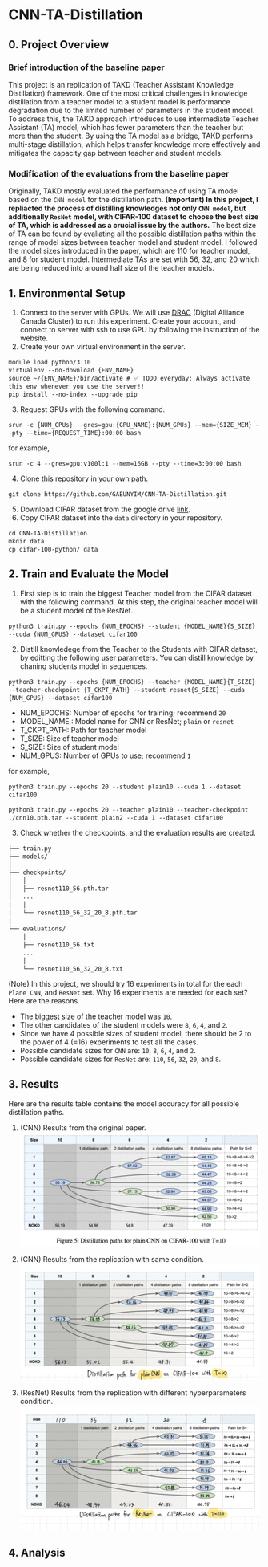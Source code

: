 # CNN-TA-Distillation


## 0. Project Overview
### Brief introduction of the baseline paper
This project is an replication of TAKD (Teacher Assistant Knowledge Distillation) framework. One of the most critical challenges in knowledge distillation from a teacher model to a student model is performance degradation due to the limited number of parameters in the student model. To address this, the TAKD approach introduces to use intermediate Teacher Assistant (TA) model, which has fewer parameters than the teacher but more than the student. By using the TA model as a bridge, TAKD performs multi-stage distillation, which helps transfer knowledge more effectively and mitigates the capacity gap between teacher and student models.

### Modification of the evaluations from the baseline paper
Originally, TAKD mostly evaluated the performance of using TA model based on the `CNN model` for the distillation path. **(Important) In this project, I repliacted the process of distilling knowledges not only `CNN model`, but additionally `ResNet` model, with CIFAR-100 dataset to choose the best size of TA, which is addressed as a crucial issue by the authors.** The best size of TA can be found by evaliating all the possible distillation paths within the range of model sizes between teacher model and student model. I followed the model sizes introduced in the paper, which are 110 for teacher model, and 8 for student model. Intermediate TAs are set with 56, 32, and 20 which are being reduced into around half size of the teacher models.

## 1. Environmental Setup
1. Connect to the server with GPUs.
We will use [DRAC](https://alliancecan.ca/en/search?keywords=ssh) (Digital Alliance Canada Cluster) to run this experiment. Create your account, and connect to server with ssh to use GPU by following the instruction of the website.
2. Create your own virtual environment in the server.
```
module load python/3.10
virtualenv --no-download {ENV_NAME}
source ~/{ENV_NAME}/bin/activate # ✅ TODO everyday: Always activate this env whenever you use the server!!
pip install --no-index --upgrade pip
```
3. Request GPUs with the following command.
```
srun -c {NUM_CPUs} --gres=gpu:{GPU_NAME}:{NUM_GPUs} --mem={SIZE_MEM} --pty --time={REQUEST_TIME}:00:00 bash
```
for example,
```
srun -c 4 --gres=gpu:v100l:1 --mem=16GB --pty --time=3:00:00 bash
```
4. Clone this repository in your own path.
```
git clone https://github.com/GAEUNYIM/CNN-TA-Distillation.git
```
5. Download CIFAR dataset from the google drive [link](https://drive.google.com/drive/folders/1mUncKdoadQGLvQopjCbAc8byEWtvlx2t?usp=sharing).
6. Copy CIFAR dataset into the `data` directory in your repository.
```
cd CNN-TA-Distillation
mkdir data
cp cifar-100-python/ data
```

## 2. Train and Evaluate the Model
1. First step is to train the biggest Teacher model from the CIFAR dataset with the following command. At this step, the original teacher model will be a student model of the ResNet.
```
python3 train.py --epochs {NUM_EPOCHS} --student {MODEL_NAME}{S_SIZE} --cuda {NUM_GPUS} --dataset cifar100
```

2. Distill knowledege from the Teacher to the Students with CIFAR dataset, by editting the following user parameters. You can distill knowledge by chaning students model in sequences.
```
python3 train.py --epochs {NUM_EPOCHS} --teacher {MODEL_NAME}{T_SIZE} --teacher-checkpoint {T_CKPT_PATH} --student resnet{S_SIZE} --cuda {NUM_GPUS} --dataset cifar100
```
- NUM_EPOCHS: Number of epochs for training; recommend `20`
- MODEL_NAME : Model name for CNN or ResNet; `plain` or `resnet`
- T_CKPT_PATH: Path for teacher model
- T_SIZE: Size of teacher model
- S_SIZE: Size of student model
- NUM_GPUS: Number of GPUs to use; recommend `1` 

for example,
```
python3 train.py --epochs 20 --student plain10 --cuda 1 --dataset cifar100
```
```
python3 train.py --epochs 20 --teacher plain10 --teacher-checkpoint ./cnn10.pth.tar --student plain2 --cuda 1 --dataset cifar100
```
3. Check whether the checkpoints, and the evaluation results are created.
```
├── train.py
├── models/
│
├── checkpoints/
│   │
│   ├── resnet110_56.pth.tar
│   ...
│   │
│   └── resnet110_56_32_20_8.pth.tar
│
└── evaluations/
    │
    ├── resnet110_56.txt
    ...
    │
    └── resnet110_56_32_20_8.txt
```
(Note) In this project, we should try 16 experiments in total for the each `Plane CNN`, and `ResNet` set. Why 16 experiments are needed for each set? Here are the reasons.
- The biggest size of the teacher model was `10`.
- The other candidates of the student models were `8`, `6`, `4`, and `2`. 
- Since we have 4 possible sizes of student model, there should be 2 to the power of 4 (=16) experiments to test all the cases.
- Possible candidate sizes for `CNN` are: `10`, `8`, `6`, `4`, and `2`.
- Possible candidate sizes for `ResNet` are: `110`, `56`, `32`, `20`, and `8`.

## 3. Results 
Here are the results table contains the model accuracy for all possible distillation paths. 
1. (CNN) Results from the original paper.
![alt text](images/results_CNN_original_paper.png)

2. (CNN) Results from the replication with same condition.
![alt text](images/results_CNN_replication.JPG)

3. (ResNet) Results from the replication with different hyperparameters condition.
![alt text](images/results_ResNet_replication.JPG)


## 4. Analysis